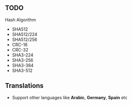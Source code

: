 ## TODO

Hash Algorithm

* SHA512
* SHA512/224
* SHA512/256
* CRC-16
* CRC-32
* SHA3-224
* SHA3-256
* SHA3-384
* SHA3-512

## Translations

* Support other languages like **Arabic**, **Germany**, **Spain** etc
